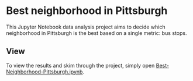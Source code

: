# Best neighborhood in Pittsburgh
This Jupyter Notebook data analysis project aims to decide which neighborhood in Pittsburgh is the best based on a single metric: bus stops.

## View
To view the results and skim through the project, simply open [Best-Neighborhood-Pittsburgh.ipynb](./Best-Neighborhood-Pittsburgh.ipynb).
